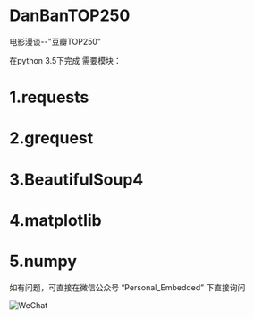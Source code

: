 # DanBanTOP250
电影漫谈--"豆瓣TOP250"

在python 3.5下完成
需要模块：
#  1.requests
#  2.grequest
#  3.BeautifulSoup4
#  4.matplotlib
#  5.numpy
  
如有问题，可直接在微信公众号 “Personal_Embedded” 下直接询问

![WeChat](https://mp.weixin.qq.com/misc/getqrcode?fakeid=3083580093&token=2047643588&action=download&style=1&pixsize=224)

